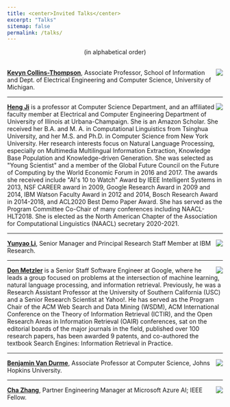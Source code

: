 ```yaml
---
title: <center>Invited Talks</center>
excerpt: "Talks"
sitemap: false
permalink: /talks/
---
```


<center>(in alphabetical order)</center><br>

<img src='/DI-2021/images/Picture1.png' align="right">**[Kevyn Collins-Thompson](http://www-personal.umich.edu/~kevynct/)**, Associate Professor, School of Information and Dept. of Electrical Engineering and Computer Science, University of Michigan.

------

<img src='/DI-2021/images/Picture3.png' align="right">**[Heng Ji](https://cs.illinois.edu/about/people/faculty/hengji)** is a professor at Computer Science Department, and an affiliated faculty member at Electrical and Computer Engineering Department of University of Illinois at Urbana-Champaign. She is an Amazon Scholar. She received her B.A. and M. A. in Computational Linguistics from Tsinghua University, and her M.S. and Ph.D. in Computer Science from New York University. Her research interests focus on Natural Language Processing, especially on Multimedia Multilingual Information Extraction, Knowledge Base Population and Knowledge-driven Generation. She was selected as "Young Scientist" and a member of the Global Future Council on the Future of Computing by the World Economic Forum in 2016 and 2017. The awards she received include "AI's 10 to Watch" Award by IEEE Intelligent Systems in 2013, NSF CAREER award in 2009, Google Research Award in 2009 and 2014, IBM Watson Faculty Award in 2012 and 2014, Bosch Research Award in 2014-2018, and ACL2020 Best Demo Paper Award. She has served as the Program Committee Co-Chair of many conferences including NAACL-HLT2018. She is elected as the North American Chapter of the Association for Computational Linguistics (NAACL) secretary 2020-2021. 

------

<img src='/DI-2021/images/Picture5.jpg' align="right">**[Yunyao Li](https://researcher.watson.ibm.com/researcher/view.php?person=us-yunyaoli)**, Senior Manager and Principal Research Staff Member at IBM Research.

------

<img src='/DI-2021/images/picture_metzler.jpg' align="right">**[Don Metzler](https://research.google/people/DonaldMetzler/)** is a Senior Staff Software Engineer at Google, where he leads a group focused on problems at the intersection of machine learning, natural language processing, and information retrieval. Previously, he was a Research Assistant Professor at the University of Southern California (USC) and a Senior Research Scientist at Yahoo!.  He has served as the Program Chair of the ACM Web Search and Data Mining (WSDM), ACM International Conference on the Theory of Information Retrieval (ICTIR), and the Open Research Areas in Information Retrieval (OAIR) conferences, sat on the editorial boards of the major journals in the field, published over 100 research papers, has been awarded 9 patents, and co-authored the textbook Search Engines: Information Retrieval in Practice.

------

<img src='/DI-2021/images/Picture4.jpg' align="right">**[Benjamin Van Durme](https://www.cs.jhu.edu/~vandurme/)**, Associate Professor at Computer Science, Johns Hopkins University.

------

<img src='/DI-2021/images/Picture6.jpg' align="right">**[Cha Zhang](https://www.microsoft.com/en-us/research/people/chazhang/)**, Partner Engineering Manager at Microsoft Azure AI; IEEE Fellow.

